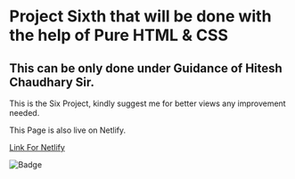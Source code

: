 # Project Sixth that will be done with the help of Pure HTML & CSS 
## This can be only done under Guidance of Hitesh Chaudhary Sir.

This is the Six Project, kindly suggest me for better views any improvement needed.

This Page is also live on Netlify.

[Link For Netlify](https://6th-project-paragsawai.netlify.app/) 

![Badge](https://img.shields.io/badge/Projects%20of-HTML%20%26%20CSS-brightgreen)
